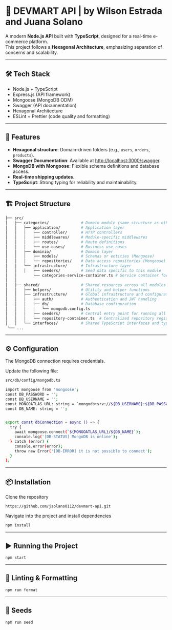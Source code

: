 # 🛒 DEVMART API | by Wilson Estrada and Juana Solano

A modern **Node.js API** built with **TypeScript**, designed for a real-time e-commerce platform.  
This project follows a **Hexagonal Architecture**, emphasizing separation of concerns and scalability.

---

## 🛠️ Tech Stack

- Node.js + TypeScript
- Express.js (API framework)
- Mongoose (MongoDB ODM)
- Swagger (API documentation)
- Hexagonal Architecture
- ESLint + Prettier (code quality and formatting)

---

## 🚀 Features

- **Hexagonal structure**: Domain-driven folders (e.g., `users`, `orders`, `products`).
- **Swagger Documentation**: Available at [http://localhost:3000/swagger](http://localhost:3000/swagger).
- **MongoDB with Mongoose**: Flexible schema definitions and database access.
- **Real-time shipping updates**.
- **TypeScript**: Strong typing for reliability and maintainability.

---

## 🏗️ Project Structure

```bash
├── src/
│   ├── categories/              # Domain module (same structure as other domains)
│   │   ├── application/         # Application layer
│   │   │   ├── controller/      # HTTP controllers
│   │   │   ├── middlewares/     # Module-specific middlewares
│   │   │   ├── routes/          # Route definitions
│   │   │   └── use-cases/       # Business use cases
│   │   ├── dominio/             # Domain layer
│   │   │   ├── models/          # Schemas or entities (Mongoose)
│   │   │   └── repositories/    # Data access repositories (Mongoose)
│   │   └── infrastructure/      # Infrastructure layer
│   │   │   ├── seeders/         # Seed data specific to this module
│   │       └── categories-service-container.ts # Service container for dependency injection
│   │
│   ├── shared/                  # Shared resources across all modules
│   │   ├── helpers/             # Utility and helper functions
│   │   ├── infrastructure/      # Global infrastructure and configuration
│   │   │   ├── auth/            # Authentication and JWT handling
│   │   │   ├── db/              # Database configuration
│   │   │   │   └── mongodb.config.ts
│   │   │   ├── seeders/         # Central entry point for running all seeders
│   │   │   └── repository-container.ts  # Centralized repository registration
│   │   └── interfaces/          # Shared TypeScript interfaces and types
 └── ...
```

---

## ⚙️ Configuration

The MongoDB connection requires credentials.

Update the following file:

```bash
src/db/config/mongodb.ts
```

```bash
import mongoose from 'mongoose';
const DB_PASSWORD = '';
const DB_USERNAME = '';
const MONGOATLAS_URL: string = `mongodb+srv://${DB_USERNAME}:${DB_PASSWORD}@cluster0.bbdjdbp.mongodb.net/?retryWrites=true&w=majority&appName=Cluster0`;
const DB_NAME: string = '';


export const dbConnection = async () => {
  try {
    await mongoose.connect(`${MONGOATLAS_URL}/${DB_NAME}`);
    console.log('[DB-STATUS] MongoDB is online');
  } catch (error) {
    console.error(error);
    throw new Error('[DB-ERROR] it is not possible to connect');
  }
};
```

---

## 📦 Installation

Clone the repository

```
https://github.com/jsolano0112/devmart-api.git
```

Navigate into the project and install dependencies

```
npm install
```

---

## ▶️ Running the Project

```
npm start
```

---

## 🧹 Linting & Formatting

```
npm run format
```

---

## 🌱 Seeds

```
npm run seed
```

